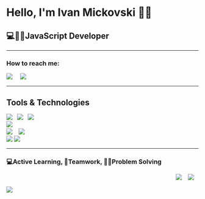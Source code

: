 <h1>Hello, I'm Ivan Mickovski 🙋‍♂️</h1>
<h2>💻👨‍💻JavaScript Developer</h2>
<hr>

<h3>How to reach me:</h3>

<a href="https://www.linkedin.com/in/imickovski/"><img src="https://img.shields.io/badge/linkedin-%230077B5.svg?&style=for-the-badge&logo=linkedin&logoColor=white" /></a>&nbsp;&nbsp;&nbsp;&nbsp;
<a href="mailto:ivan_mickovski@hotmail.com"><img src="https://img.shields.io/badge/gmail-%23D14836.svg?&style=for-the-badge&logo=gmail&logoColor=white" /></a>&nbsp;&nbsp;&nbsp;&nbsp;
<hr>

<h2>Tools & Technologies</h2>
<p>
   <img src="https://img.shields.io/badge/javascript%20-%23F7DF1E.svg?&style=for-the-badge&logo=javascript&logoColor=white" />&nbsp;&nbsp;
   <img src="https://img.shields.io/badge/html5%20-%23e34f26.svg?&style=for-the-badge&logo=html5&logoColor=white" />&nbsp;&nbsp;
   <img src="https://img.shields.io/badge/css3%20-%231572B6.svg?&style=for-the-badge&logo=css3&logoColor=white" />&nbsp;&nbsp;
   <br>
   <img src="https://img.shields.io/badge/react%20-%2361DAFB.svg?&style=for-the-badge&logo=react&logoColor=white" />&nbsp;&nbsp;&nbsp;
   <br>
   <img src="https://img.shields.io/badge/node.js%20-%23339933.svg?&style=for-the-badge&logo=node.js&logoColor=white" />&nbsp;&nbsp;&nbsp;
   <img src="https://img.shields.io/badge/-MongoDB-black?style=flat-square&logo=mongodb&link=https://github.com/imickovski">
   <br>
   <img src="https://img.shields.io/badge/-Git-black?style=flat-square&logo=git&link=https://github.com/imickovski">
   <img src="https://img.shields.io/badge/-GitHub-181717?style=flat-square&logo=github&link=https://github.com/imickovski">
</p> 

<hr>

<h3>💻Active Learning, 🤝Teamwork, 👨‍💻Problem Solving</h3> 

 <p align='right'>
   <a href="https://medium.com/@ivan_mickovski"><img src="https://img.shields.io/badge/medium-%2312100E.svg?&style=for-the-badge&logo=medium&logoColor=white" /></a>&nbsp;&nbsp;&nbsp;
   <a href="https://developer.spotify.com/?_gl=1*1r7r86z*_gcl_aw*R0NMLjE1OTQ1NDY0MTUuQ2owS0NRanc2YXI0QlJEbkFSSXNBSVRHemxCNmJYLU83WVJJZkxjejZmWlJVUU5ZQ3JhVllHaWhGb190RHFpbHhfdGQzV2d0OWdxblE0VWFBby1zRUFMd193Y0I.*_gcl_dc*R0NMLjE1OTQ1NDY0MTUuQ2owS0NRanc2YXI0QlJEbkFSSXNBSVRHemxCNmJYLU83WVJJZkxjejZmWlJVUU5ZQ3JhVllHaWhGb190RHFpbHhfdGQzV2d0OWdxblE0VWFBby1zRUFMd193Y0I.&_ga=2.248713351.1639394264.1594546416-323639461.1585437038&_gac=1.213768678.1594546416.Cj0KCQjw6ar4BRDnARIsAITGzlB6bX-O7YRIfLcz6fZRUQNYCraVYGihFo_tDqilx_td3Wgt9gqnQ4UaAo-sEALw_wcB"><img src="https://img.shields.io/badge/spotify-%231ED760.svg?&style=for-the-badge&logo=spotify&logoColor=white" /></a>&nbsp;&nbsp;&nbsp;
 </p>

 <p align='left'>
   <a href="#"><img src="https://visitor-badge.glitch.me/badge?page_id=imickovski.imickovski"></a>
 </p>
